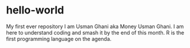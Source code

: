 # hello-world
My first ever repository
I am Usman Ghani aka Money Usman Ghani. I am here to understand coding and smash it by the end of this month.
R is the first programming language on the agenda.
